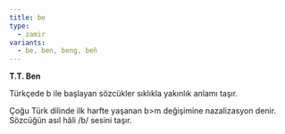 ```yaml
---
title: bẹ
type:
  - zamir
variants:
  - be, ben, beng, beñ
---
```

**T.T. Ben**

Türkçede b ile başlayan sözcükler sıklıkla yakınlık anlamı taşır.

Çoğu Türk dilinde ilk harfte yaşanan b>m değişimine nazalizasyon denir. Sözcüğün asıl hâli /b/ sesini taşır.

